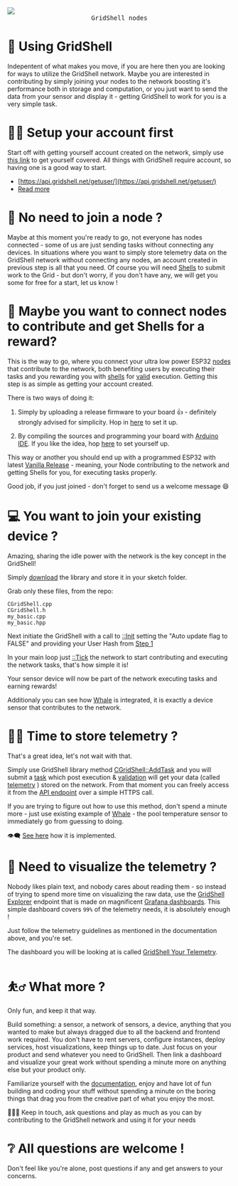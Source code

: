 <img src="https://github.com/invpe/GridShell/assets/106522950/ad0ffc49-d470-45f9-923d-86fc8966c7b7">
<div align=center><tt>GridShell nodes</tt></div>

# 📘 Using GridShell

Indepentent of what makes you move, if you are here then you are looking for ways to utilize the GridShell network.
Maybe you are interested in contributing by simply joining your nodes to the network boosting it's performance both in storage and computation,
or you just want to send the data from your sensor and display it - getting GridShell to work for you is a very simple task.

# 👨‍🦲 Setup your account first

Start off with getting yourself account created on the network, simply use [this link](https://api.gridshell.net/getuser/) to get yourself covered. 
All things with GridShell require account, so having one is a good way to start.

- [https://api.gridshell.net/getuser/](https://api.gridshell.net/getuser/)
- [Read more](https://github.com/invpe/gridshell/blob/main/Documentation/Tutorials/Join.md#create-account-on-the-testnet)

# 🥬 No need to join a node ?

Maybe at this moment you're ready to go, not everyone has nodes connected - some of us are just sending tasks without connecting any devices.
In situations where you want to simply store telemetry data on the GridShell network without connecting any nodes, an account created in previous step is all that you need.
Of course you will need [Shells](https://github.com/invpe/GridShell/blob/main/Documentation/Tutorials/Shells.md) to submit work to the Grid - but don't worry,
if you don't have any, we will get you some for free for a start, let us know !

# 🔌 Maybe you want to connect nodes to contribute and get Shells for a reward?

This is the way to go, where you connect your ultra low power ESP32 [nodes](https://github.com/invpe/GridShell/blob/main/Documentation/Tutorials/Nodes.md) that contribute to the network, 
both benefiting users by executing their tasks and you rewarding you with [shells](https://github.com/invpe/GridShell/blob/main/Documentation/Tutorials/Shells.md) for [valid](https://github.com/invpe/GridShell/blob/main/Documentation/Tutorials/Validation.md) execution. Getting this step is as simple as getting your account created.

There is two ways of doing it:

1. Simply by uploading a release firmware to your board 👍 - definitely strongly advised for simplicity.
Hop in [here](https://github.com/invpe/GridShell/blob/main/Documentation/Tutorials/Join.md#setup-from-a-release-file) to set it up.

2. By compiling the sources and programming your board with [Arduino IDE](https://www.arduino.cc/en/software/).
If you like the idea, hop [here](https://github.com/invpe/GridShell/blob/main/Documentation/Tutorials/Join.md#setup-from-sources) to set yourself up.

This way or another you should end up with a programmed ESP32 with latest [Vanilla Release](https://github.com/invpe/GridShell/releases) - meaning, your Node contributing to the network and getting Shells for you, for executing tasks properly. 

Good job, if you just joined - don't forget to send us a welcome message 😄

# 💻 You want to join your existing device ?

Amazing, sharing the idle power with the network is the key concept in the GridShell!

Simply [download](https://github.com/invpe/GridShell/tree/main/Sources/GridShell) the library and store it in your sketch folder. 

Grab only these files, from the repo:

```
CGridShell.cpp
CGridShell.h
my_basic.cpp
my_basic.hpp
```

Next initiate the GridShell with a call to [::Init](https://github.com/invpe/GridShell/blob/17ae6bf044d357150c0bae0ab921022d1807206e/Sources/Integrations/Whale/Whale.ino#L99) setting the "Auto update flag to FALSE" and providing your User Hash from [Step 1](https://github.com/invpe/GridShell/blob/main/Documentation/Tutorials/Use.md#-setup-your-account-first)

In your main loop just [::Tick](https://github.com/invpe/GridShell/blob/17ae6bf044d357150c0bae0ab921022d1807206e/Sources/Integrations/Whale/Whale.ino#L120) the network to start contributing and executing the network tasks, that's how simple it is!

Your sensor device will now be part of the network executing tasks and earning rewards!

Additionaly you can see how [Whale](https://github.com/invpe/GridShell/tree/main/Sources/Integrations/Whale) is integrated, it is exactly a device sensor that contributes to the network.

# 🧑‍🍳 Time to store telemetry ?

That's a great idea, let's not wait with that.

Simply use GridShell library method [CGridShell::AddTask](https://github.com/invpe/GridShell/blob/4646432a7b02208b37f3177719b95c06f6a19a03/Sources/GridShell/CGridShell.cpp#L748) and you will submit a [task](https://github.com/invpe/gridshell/blob/main/Documentation/Tutorials/Task.md) which post execution & [validation](https://github.com/invpe/gridshell/blob/main/Documentation/Tutorials/Validation.md) will get your data (called [telemetry](https://github.com/invpe/GridShell/blob/main/Documentation/Tutorials/Telemetry.md) ) stored on the network. From that moment you can freely access it from the [API endpoint](https://github.com/invpe/GridShell/tree/main/Documentation/API) over a simple HTTPS call.

If you are trying to figure out how to use this method, don't spend a minute more - just use existing example of [Whale](https://github.com/invpe/GridShell/blob/main/Sources/Integrations/Whale/Whale.ino) - the pool temperature sensor to immediately go from guessing to doing. 

👁️‍🗨️ [See here](https://github.com/invpe/GridShell/blob/4646432a7b02208b37f3177719b95c06f6a19a03/Sources/Integrations/Whale/Whale.ino#L175) how it is implemented.


# 📱 Need to visualize the telemetry ?

Nobody likes plain text, and nobody cares about reading them - so instead of trying to spend more time on visualizing the raw data, use the [GridShell Explorer](https://github.com/invpe/GridShell/blob/main/Documentation/Tutorials/Explorer.md) endpoint that is made on magnificent [Grafana dashboards](https://grafana.com/). This simple dashboard covers `99%` of the telemetry needs, it is absolutely enough !

Just follow the telemetry guidelines as mentioned in the documentation above, and you're set.

The dashboard you will be looking at is called [GridShell Your Telemetry](https://github.com/invpe/GridShell/blob/main/Documentation/Tutorials/Explorer.md#gridshell-your-telemetry-link).

# ⛹️‍♂️ What more ?

Only fun, and keep it that way.

Build something: a sensor, a network of sensors, a device, anything that you wanted to make but always dragged due to all the backend and frontend work required.
You don't have to rent servers, configure instances, deploy services, host visualizations, keep things up to date. Just focus on your product and send whatever you need to GridShell.
Then link a dashboard and visualize your great work without spending a minute more on anything else but your product only.

Familiarize yourself with the [documentation](https://github.com/invpe/GridShell/tree/main/Documentation/Tutorials), enjoy and have lot of fun building and coding your stuff without spending a minute on the boring things that drag you from the creative part of what you enjoy the most.

🧑‍🤝‍🧑 Keep in touch, ask questions and play as much as you can by contributing to the GridShell network and using it for your needs 

# ❔ All questions are welcome !

Don't feel like you're alone, post questions if any and get answers to your concerns.


